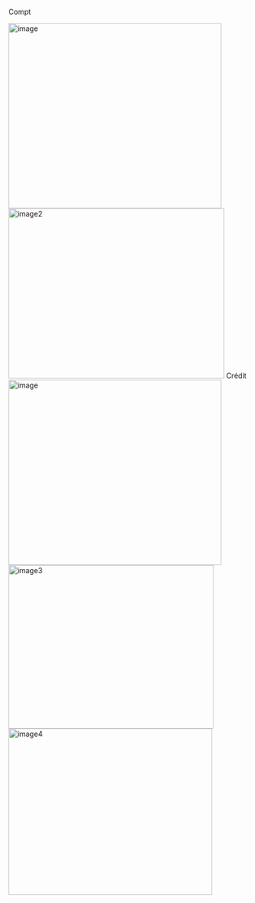 Compt


<img width="419" height="364" alt="image" src="https://github.com/user-attachments/assets/b5840242-20df-4c95-b657-e3c3b7275ef0" />



<img width="425" height="334" alt="image2" src="https://github.com/user-attachments/assets/7561bd9a-38eb-4d7b-9d53-0f096bfbadcf" />
Crédit 


<img width="419" height="364" alt="image" src="https://github.com/user-attachments/assets/896caf89-d21b-4d4e-bfbd-ebfb2510004d" />


<img width="404" height="321" alt="image3" src="https://github.com/user-attachments/assets/02b71654-376d-46fa-96ee-d036edf46e6b" />


<img width="401" height="327" alt="image4" src="https://github.com/user-attachments/assets/890d68e9-56f0-44de-8c46-2c43f2fc3c0f" />
